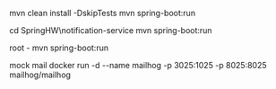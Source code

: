 mvn clean install -DskipTests
mvn spring-boot:run

cd SpringHW\notification-service
mvn spring-boot:run

root - mvn spring-boot:run

mock mail
docker run -d --name mailhog -p 3025:1025 -p 8025:8025 mailhog/mailhog
